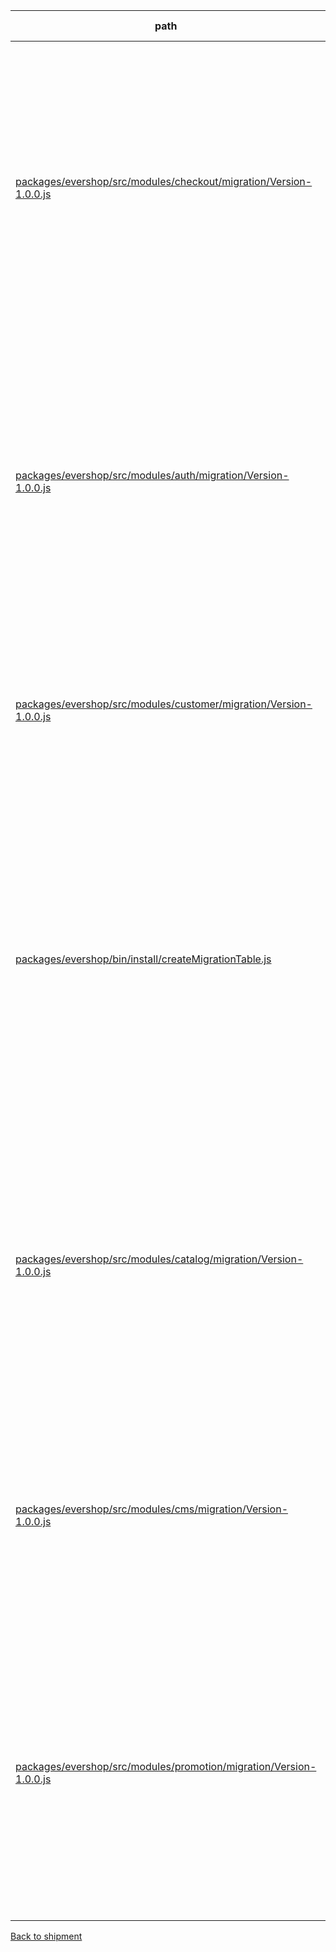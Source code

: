 | path | summary | is relevant |
| --- | --- | --- |
| [packages/evershop/src/modules/checkout/migration/Version-1.0.0.js](https://github.com/evershopcommerce/evershop/blob/4f1f4947f95e03b9cf64486a42b1669d484cba61/packages/evershop/src/modules/checkout/migration/Version-1.0.0.js) | <br><br>テーブルshipmentのカラムupdated_atは、レコードが更新された日時を記録するために使用されています。具体的には、このカラムは、配送情報が更新された日時を示すために使用されます。 | True |
| [packages/evershop/src/modules/auth/migration/Version-1.0.0.js](https://github.com/evershopcommerce/evershop/blob/4f1f4947f95e03b9cf64486a42b1669d484cba61/packages/evershop/src/modules/auth/migration/Version-1.0.0.js) | このコードにはテーブルshipmentが含まれておらず、カラムupdated_atも使用されていません。したがって、このコードの中でテーブルshipmentのカラムupdated_atは使用されていません。 | False |
| [packages/evershop/src/modules/customer/migration/Version-1.0.0.js](https://github.com/evershopcommerce/evershop/blob/4f1f4947f95e03b9cf64486a42b1669d484cba61/packages/evershop/src/modules/customer/migration/Version-1.0.0.js) | このコードには、テーブルshipmentが定義されていないため、カラムupdated_atは使用されていません。 | False |
| [packages/evershop/bin/install/createMigrationTable.js](https://github.com/evershopcommerce/evershop/blob/0e00f5a5fda1ecd14d16ff1143f53f5befbfe32b/packages/evershop/bin/install/createMigrationTable.js) | <br><br>このコードの中には、テーブルshipmentのカラムupdated_atは含まれていません。代わりに、migrationテーブルにupdated_atカラムが含まれています。このカラムは、レコードが更新された日時を示すために使用されます。 | False |
| [packages/evershop/src/modules/catalog/migration/Version-1.0.0.js](https://github.com/evershopcommerce/evershop/blob/4f1f4947f95e03b9cf64486a42b1669d484cba61/packages/evershop/src/modules/catalog/migration/Version-1.0.0.js) | このコードの中には、テーブルshipmentやupdated_atというキーワードは含まれていません。したがって、このコードではshipmentテーブルのupdated_atカラムは使用されていません。 | False |
| [packages/evershop/src/modules/cms/migration/Version-1.0.0.js](https://github.com/evershopcommerce/evershop/blob/4f1f4947f95e03b9cf64486a42b1669d484cba61/packages/evershop/src/modules/cms/migration/Version-1.0.0.js) | このコードには、テーブルshipmentやupdated_atというカラムは含まれていません。したがって、updated_atは使用されていません。 | False |
| [packages/evershop/src/modules/promotion/migration/Version-1.0.0.js](https://github.com/evershopcommerce/evershop/blob/4f1f4947f95e03b9cf64486a42b1669d484cba61/packages/evershop/src/modules/promotion/migration/Version-1.0.0.js) | このコードにはテーブルshipmentが含まれておらず、カラムupdated_atも使用されていません。したがって、このコードの中でテーブルshipmentのカラムupdated_atは使用されていません。 | False |
[Back to shipment](../tables/shipment.md)